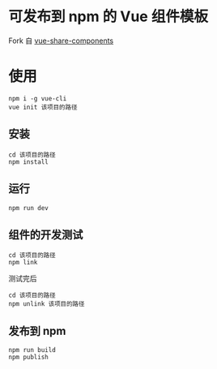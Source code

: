 # 可发布到 npm 的 Vue 组件模板
Fork 自 [vue-share-components](https://github.com/Akryum/vue-share-components)

# 使用

```
npm i -g vue-cli
vue init 该项目的路径
```

## 安装

```
cd 该项目的路径
npm install
```

## 运行

```
npm run dev
```

## 组件的开发测试

```
cd 该项目的路径
npm link
```

测试完后
```
cd 该项目的路径
npm unlink 该项目的路径
```

## 发布到 npm

```
npm run build
npm publish
```


